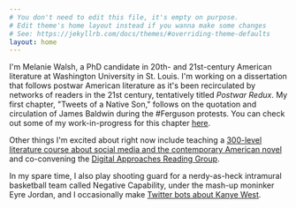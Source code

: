 ```yaml
---
# You don't need to edit this file, it's empty on purpose.
# Edit theme's home layout instead if you wanna make some changes
# See: https://jekyllrb.com/docs/themes/#overriding-theme-defaults
layout: home
---
```


I'm Melanie Walsh, a PhD candidate in 20th- and 21st-century American literature at Washington University in St. Louis. I'm working on a dissertation that follows postwar American literature as it's been recirculated by networks of readers in the 21st century, tentatively titled *Postwar Redux*. My first chapter, "Tweets of a Native Son," follows on the quotation and circulation of James Baldwin during the #Ferguson protests. You can check out some of my work-in-progress for this chapter [here](/tweets-of-a-native-son/).

Other things I'm excited about right now include teaching a [300-level literature course about social media and the contemporary American novel](https://afsma17.com/) and co-convening the [Digital Approaches Reading Group](https://sites.wustl.edu/darg/).

In my spare time, I also play shooting guard for a nerdy-as-heck intramural basketball team called Negative Capability, under the mash-up moninker Eyre Jordan, and I occasionally make [Twitter bots about Kanye West](https://twitter.com/SongOfKanye).

